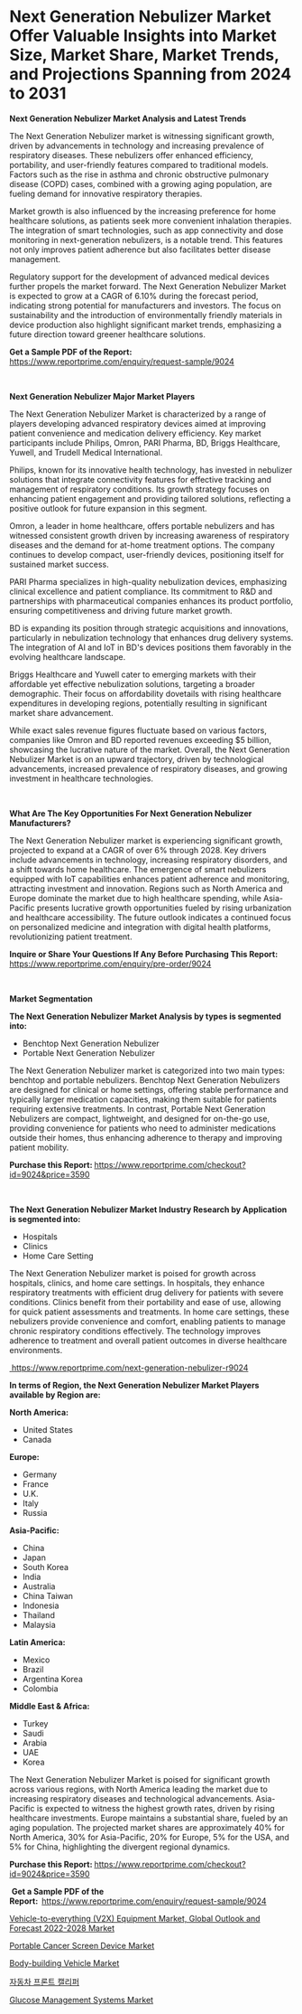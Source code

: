 <p><h1>Next Generation Nebulizer Market Offer Valuable Insights into Market Size, Market Share, Market Trends, and Projections Spanning from 2024 to 2031</h1></p><p><strong>Next Generation Nebulizer Market Analysis and Latest Trends</strong></p>
<p><p>The Next Generation Nebulizer market is witnessing significant growth, driven by advancements in technology and increasing prevalence of respiratory diseases. These nebulizers offer enhanced efficiency, portability, and user-friendly features compared to traditional models. Factors such as the rise in asthma and chronic obstructive pulmonary disease (COPD) cases, combined with a growing aging population, are fueling demand for innovative respiratory therapies.</p><p>Market growth is also influenced by the increasing preference for home healthcare solutions, as patients seek more convenient inhalation therapies. The integration of smart technologies, such as app connectivity and dose monitoring in next-generation nebulizers, is a notable trend. This features not only improves patient adherence but also facilitates better disease management.</p><p>Regulatory support for the development of advanced medical devices further propels the market forward. The Next Generation Nebulizer Market is expected to grow at a CAGR of 6.10% during the forecast period, indicating strong potential for manufacturers and investors. The focus on sustainability and the introduction of environmentally friendly materials in device production also highlight significant market trends, emphasizing a future direction toward greener healthcare solutions.</p></p>
<p><strong>Get a Sample PDF of the Report:&nbsp;</strong> <a href="https://www.reportprime.com/enquiry/request-sample/9024">https://www.reportprime.com/enquiry/request-sample/9024</a></p>
<p>&nbsp;</p>
<p><strong>Next Generation Nebulizer Major Market Players</strong></p>
<p><p>The Next Generation Nebulizer Market is characterized by a range of players developing advanced respiratory devices aimed at improving patient convenience and medication delivery efficiency. Key market participants include Philips, Omron, PARI Pharma, BD, Briggs Healthcare, Yuwell, and Trudell Medical International. </p><p>Philips, known for its innovative health technology, has invested in nebulizer solutions that integrate connectivity features for effective tracking and management of respiratory conditions. Its growth strategy focuses on enhancing patient engagement and providing tailored solutions, reflecting a positive outlook for future expansion in this segment.</p><p>Omron, a leader in home healthcare, offers portable nebulizers and has witnessed consistent growth driven by increasing awareness of respiratory diseases and the demand for at-home treatment options. The company continues to develop compact, user-friendly devices, positioning itself for sustained market success.</p><p>PARI Pharma specializes in high-quality nebulization devices, emphasizing clinical excellence and patient compliance. Its commitment to R&D and partnerships with pharmaceutical companies enhances its product portfolio, ensuring competitiveness and driving future market growth.</p><p>BD is expanding its position through strategic acquisitions and innovations, particularly in nebulization technology that enhances drug delivery systems. The integration of AI and IoT in BD's devices positions them favorably in the evolving healthcare landscape.</p><p>Briggs Healthcare and Yuwell cater to emerging markets with their affordable yet effective nebulization solutions, targeting a broader demographic. Their focus on affordability dovetails with rising healthcare expenditures in developing regions, potentially resulting in significant market share advancement.</p><p>While exact sales revenue figures fluctuate based on various factors, companies like Omron and BD reported revenues exceeding $5 billion, showcasing the lucrative nature of the market. Overall, the Next Generation Nebulizer Market is on an upward trajectory, driven by technological advancements, increased prevalence of respiratory diseases, and growing investment in healthcare technologies.</p></p>
<p>&nbsp;</p>
<p><strong>What Are The Key Opportunities For Next Generation Nebulizer Manufacturers?</strong></p>
<p><p>The Next Generation Nebulizer market is experiencing significant growth, projected to expand at a CAGR of over 6% through 2028. Key drivers include advancements in technology, increasing respiratory disorders, and a shift towards home healthcare. The emergence of smart nebulizers equipped with IoT capabilities enhances patient adherence and monitoring, attracting investment and innovation. Regions such as North America and Europe dominate the market due to high healthcare spending, while Asia-Pacific presents lucrative growth opportunities fueled by rising urbanization and healthcare accessibility. The future outlook indicates a continued focus on personalized medicine and integration with digital health platforms, revolutionizing patient treatment.</p></p>
<p><strong>Inquire or Share Your Questions If Any Before Purchasing This Report:</strong> <a href="https://www.reportprime.com/enquiry/pre-order/9024">https://www.reportprime.com/enquiry/pre-order/9024</a></p>
<p>&nbsp;</p>
<p><strong>Market Segmentation</strong></p>
<p><strong>The Next Generation Nebulizer Market Analysis by types is segmented into:</strong></p>
<p><ul><li>Benchtop Next Generation Nebulizer</li><li>Portable Next Generation Nebulizer</li></ul></p>
<p><p>The Next Generation Nebulizer market is categorized into two main types: benchtop and portable nebulizers. Benchtop Next Generation Nebulizers are designed for clinical or home settings, offering stable performance and typically larger medication capacities, making them suitable for patients requiring extensive treatments. In contrast, Portable Next Generation Nebulizers are compact, lightweight, and designed for on-the-go use, providing convenience for patients who need to administer medications outside their homes, thus enhancing adherence to therapy and improving patient mobility.</p></p>
<p><strong>Purchase this Report:&nbsp;</strong><a href="https://www.reportprime.com/checkout?id=9024&price=3590">https://www.reportprime.com/checkout?id=9024&price=3590</a></p>
<p>&nbsp;</p>
<p><strong>The Next Generation Nebulizer Market Industry Research by Application is segmented into:</strong></p>
<p><ul><li>Hospitals</li><li>Clinics</li><li>Home Care Setting</li></ul></p>
<p><p>The Next Generation Nebulizer market is poised for growth across hospitals, clinics, and home care settings. In hospitals, they enhance respiratory treatments with efficient drug delivery for patients with severe conditions. Clinics benefit from their portability and ease of use, allowing for quick patient assessments and treatments. In home care settings, these nebulizers provide convenience and comfort, enabling patients to manage chronic respiratory conditions effectively. The technology improves adherence to treatment and overall patient outcomes in diverse healthcare environments.</p></p>
<p><a href="https://www.reportprime.com/next-generation-nebulizer-r9024">&nbsp;https://www.reportprime.com/next-generation-nebulizer-r9024</a></p>
<p><strong>In terms of Region, the Next Generation Nebulizer Market Players available by Region are:</strong></p>
<p>
    <p> <strong> North America: </strong>
        <ul>
            <li>United States</li>
            <li>Canada</li>
        </ul>
        </p> 
    <p> <strong> Europe: </strong>
        <ul>
            <li>Germany</li>
            <li>France</li>
            <li>U.K.</li>
            <li>Italy</li>
            <li>Russia</li>
        </ul>
        </p> 
    <p> <strong> Asia-Pacific: </strong>
        <ul>
            <li>China</li>
            <li>Japan</li>
            <li>South Korea</li>
            <li>India</li>
            <li>Australia</li>
            <li>China Taiwan</li>
            <li>Indonesia</li>
            <li>Thailand</li>
            <li>Malaysia</li>
        </ul>
        </p> 
    <p> <strong> Latin America: </strong>
        <ul>
            <li>Mexico</li>
            <li>Brazil</li>
            <li>Argentina Korea</li>
            <li>Colombia</li>
        </ul>
        </p> 
    <p> <strong> Middle East & Africa: </strong>
        <ul>
            <li>Turkey</li>
            <li>Saudi</li>
            <li>Arabia</li>
            <li>UAE</li>
            <li>Korea</li>
        </ul>
    </p>
    </p>
<p><p>The Next Generation Nebulizer Market is poised for significant growth across various regions, with North America leading the market due to increasing respiratory diseases and technological advancements. Asia-Pacific is expected to witness the highest growth rates, driven by rising healthcare investments. Europe maintains a substantial share, fueled by an aging population. The projected market shares are approximately 40% for North America, 30% for Asia-Pacific, 20% for Europe, 5% for the USA, and 5% for China, highlighting the divergent regional dynamics.</p></p>
<p><strong>Purchase this Report: </strong><a href="https://www.reportprime.com/checkout?id=9024&price=3590">https://www.reportprime.com/checkout?id=9024&price=3590</a></p>
<p>&nbsp;<strong>Get a Sample PDF of the Report:&nbsp;&nbsp;</strong><a href="https://www.reportprime.com/enquiry/request-sample/9024">https://www.reportprime.com/enquiry/request-sample/9024</a></p>
<p><strong></strong></p>
<p><p><a href="https://medium.com/@sydneyhaley54/global-vehicle-to-everything-v2x-equipment-market-global-outlook-and-forecast-2022-2028-industry-745fcf2b4fa0">Vehicle-to-everything (V2X) Equipment Market, Global Outlook and Forecast 2022-2028 Market</a></p><p><a href="https://github.com/elizabethdagraca/Market-Research-Report-List-4/blob/main/portable-cancer-screen-device-market.md">Portable Cancer Screen Device Market</a></p><p><a href="https://issuu.com/reportprime-2/docs/body-building-vehicle-market-size-2_1472744bb09174">Body-building Vehicle Market</a></p><p><a href="https://medium.com/@marielesch2023/%EC%84%B8%EA%B3%84-automotive-front-caliper-market-%EC%9D%80-2024%EC%97%90%EC%84%9C-2031%EB%A1%9C-%EC%97%B0%ED%8F%89%EA%B7%A0-%EC%A6%9D%EA%B0%80%EC%9C%A8%EC%9D%84-%EB%B3%B4%EC%9D%BC-%EA%B2%83%EC%9C%BC%EB%A1%9C-%EC%98%88%EC%83%81%EB%90%A9%EB%8B%88%EB%8B%A4-eaa3bca2d00b">자동차 프론트 캘리퍼</a></p><p><a href="https://github.com/MarlinNader2023/Market-Research-Report-List-1/blob/main/glucose-management-systems-market.md">Glucose Management Systems Market</a></p></p>